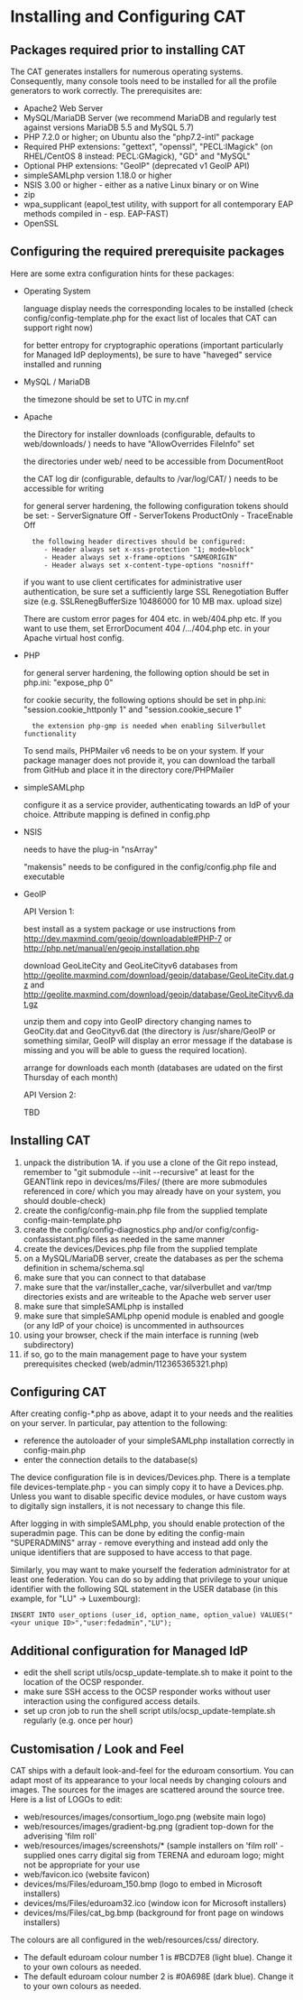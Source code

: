 Installing and Configuring CAT
==============================

Packages required prior to installing CAT
-----------------------------------------
The CAT generates installers for numerous operating systems. Consequently, many console tools need to be installed for all the profile generators to work correctly. The prerequisites are:

* Apache2 Web Server
* MySQL/MariaDB Server (we recommend MariaDB and regularly test against versions MariaDB 5.5 and MySQL 5.7)
* PHP 7.2.0 or higher; on Ubuntu also the "php7.2-intl" package
* Required PHP extensions: "gettext", "openssl", "PECL:IMagick" (on RHEL/CentOS 8 instead: PECL:GMagick), "GD" and "MySQL"
* Optional PHP extensions: "GeoIP" (deprecated v1 GeoIP API)
* simpleSAMLphp version 1.18.0 or higher
* NSIS 3.00 or higher - either as a native Linux binary or on Wine
* zip
* wpa_supplicant (eapol_test utility, with support for all contemporary EAP methods compiled in - esp. EAP-FAST)
* OpenSSL

Configuring the required prerequisite packages
----------------------------------------------
Here are some extra configuration hints for these packages:

* Operating System

	language display needs the corresponding locales to be installed (check config/config-template.php for the exact list of locales that CAT can support right now)
	
	for better entropy for cryptographic operations (important particularly for Managed IdP deployments), be sure to have "haveged" service installed and running
	
* MySQL / MariaDB

	the timezone should be set to UTC in my.cnf
	
* Apache

	the Directory for installer downloads (configurable, defaults to web/downloads/ ) needs to have "AllowOverrides FileInfo" set

	the directories under web/ need to be accessible from DocumentRoot
	
	the CAT log dir (configurable, defaults to /var/log/CAT/ ) needs to be accessible for writing
	
	for general server hardening, the following configuration tokens should be set: 
           - ServerSignature Off
           - ServerTokens ProductOnly
           - TraceEnable Off

        the following header directives should be configured:
           - Header always set x-xss-protection "1; mode=block"
           - Header always set x-frame-options "SAMEORIGIN"
           - Header always set x-content-type-options "nosniff"
	
	if you want to use client certificates for administrative user authentication, be sure set a sufficiently large SSL Renegotiation Buffer size (e.g. SSLRenegBufferSize 10486000 for 10 MB max. upload size)
	
	There are custom error pages for 404 etc. in web/404.php etc. If you want to use them, set ErrorDocument 404 /.../404.php etc. in your Apache virtual host config.
* PHP

	for general server hardening, the following option should be set in php.ini: "expose_php 0"

	for cookie security, the following options should be set in php.ini: "session.cookie_httponly 1" and "session.cookie_secure 1"

        the extension php-gmp is needed when enabling Silverbullet functionality

	To send mails, PHPMailer v6 needs to be on your system. If your package manager does not provide it, you can download the tarball from GitHub and place it in the directory core/PHPMailer

* simpleSAMLphp

	configure it as a service provider, authenticating towards an IdP of your choice. Attribute mapping is defined in config.php
* NSIS

	needs to have the plug-in "nsArray"
	
	"makensis" needs to be configured in the config/config.php file and executable
* GeoIP

	API Version 1:

	best install as a system package or use instructions from http://dev.maxmind.com/geoip/downloadable#PHP-7 or http://php.net/manual/en/geoip.installation.php
	
	download GeoLiteCity and GeoLiteCityv6 databases from http://geolite.maxmind.com/download/geoip/database/GeoLiteCity.dat.gz and http://geolite.maxmind.com/download/geoip/database/GeoLiteCityv6.dat.gz
	
	unzip them and copy into GeoIP directory changing names to GeoCity.dat and GeoCityv6.dat (the directory is /usr/share/GeoIP or something similar, GeoIP will display an error message if the database is missing and you will be able to guess the required location).
	
	arrange for downloads each month (databases are udated on the first Thursday of each month)
	
	API Version 2:
	
	TBD

Installing CAT
--------------
1.  unpack the distribution
1A. if you use a clone of the Git repo instead, remember to "git submodule --init --recursive" at least for the GEANTlink repo in devices/ms/Files/ (there are more submodules referenced in core/ which you may already have on your system, you should double-check)
2.  create the config/config-main.php file from the supplied template config-main-template.php
3.  create the config/config-diagnostics.php and/or config/config-confassistant.php files as needed in the same manner
4.  create the devices/Devices.php file from the supplied template
5.  on a MySQL/MariaDB server, create the databases as per the schema definition in schema/schema.sql
6.  make sure that you can connect to that database
7.  make sure that the var/installer_cache, var/silverbullet and var/tmp directories exists and are writeable to the Apache web server user
8.  make sure that simpleSAMLphp is installed
9.  make sure that simpleSAMLphp openid module is enabled and google (or any IdP of your choice) is uncommented in authsources
10. using your browser, check if the main interface is running (web subdirectory)
11. if so, go to the main management page to have your system prerequisites checked (web/admin/112365365321.php)

Configuring CAT
---------------
After creating config-*.php as above, adapt it to your needs and the realities on your server. In particular, pay attention to the following:

* reference the autoloader of your simpleSAMLphp installation correctly in config-main.php
* enter the connection details to the database(s)

The device configuration file is in devices/Devices.php. There is a template file devices-template.php - you can simply copy it to have a Devices.php. Unless you want to disable specific device modules, or have custom ways to digitally sign installers, it is not necessary to change this file.

After logging in with simpleSAMLphp, you should enable protection of the superadmin page. This can be done by editing the config-main "SUPERADMINS" array - remove everything and instead add only the unique identifiers that are supposed to have access to that page.

Similarly, you may want to make yourself the federation administrator for at least one federation. You can do so by adding that privilege to your unique identifier with the following SQL statement in the USER database (in this example, for "LU" -> Luxembourg):

```INSERT INTO user_options (user_id, option_name, option_value) VALUES("<your unique ID>","user:fedadmin","LU");```

Additional configuration for Managed IdP
----------------------------------------
* edit the shell script utils/ocsp_update-template.sh to make it point to the location of the OCSP responder.
* make sure SSH access to the OCSP responder works without user interaction using the configured access details.
* set up cron job to run the shell script utils/ocsp_update-template.sh regularly (e.g. once per hour)

Customisation / Look and Feel
-----------------------------
CAT ships with a default look-and-feel for the eduroam consortium. You can adapt most of its appearance to your local needs by changing colours and images. The sources for the images are scattered around the source tree. Here is a list of LOGOs to edit:

* web/resources/images/consortium_logo.png (website main logo)
* web/resources/images/gradient-bg.png (gradient top-down for the adverising 'film roll'
* web/resources/images/screenshots/* (sample installers on 'film roll' - supplied ones carry digital sig from TERENA and eduroam logo; might not be appropriate for your use
* web/favicon.ico (website favicon)
* devices/ms/Files/eduroam_150.bmp (logo to embed in Microsoft installers)
* devices/ms/Files/eduroam32.ico (window icon for Microsoft installers)
* devices/ms/Files/cat_bg.bmp (background for front page on windows installers)

The colours are all configured in the web/resources/css/ directory.

* The default eduroam colour number 1 is #BCD7E8 (light blue). Change it to your own colours as needed.
* The default eduroam colour number 2 is #0A698E (dark blue). Change it to your own colours as needed.

